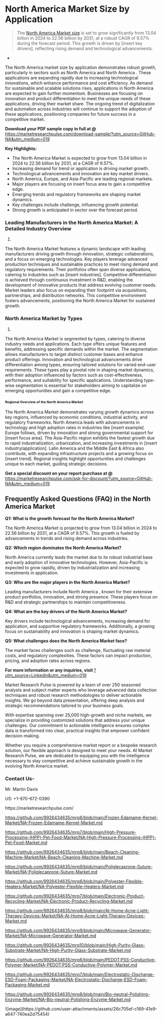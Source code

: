 <h1>North America  Market&nbsp;Size by Application</h1><blockquote><p>The <a href="https://marketresearchpulse.com/download-sample/?utm_source=GitHub-NA&amp;utm_medium=019">North America  Market size</a> is set to grow significantly from 13.04 billion in 2024 to 22.56 billion by 2031, at a robust CAGR of 9.57% during the forecast period. This growth is driven by [insert key drivers], reflecting rising demand and technological advancements.</p></blockquote><ul><li></li></ul><p>The North America  market size by application demonstrates robust growth, particularly in sectors such as North America  and North America . These applications are expanding rapidly due to increasing technological innovations, which enhance performance and cost efficiency. As demand for sustainable and scalable solutions rises, applications in North America  are expected to gain further momentum. Businesses are focusing on innovation and product differentiation to meet the unique needs of these applications, driving their market share. The ongoing trend of digitalization and automation across industries will continue to support the adoption of these applications, positioning companies for future success in a competitive market.</p><p><strong>Download your PDF sample copy in full at @ </strong><a href="https://marketresearchpulse.com/download-sample/?utm_source=GitHub-NA&amp;utm_medium=019">https://marketresearchpulse.com/download-sample/?utm_source=GitHub-NA&amp;utm_medium=019</a></p><p><strong>Key Highlights: </strong></p><ul><li>The North America  Market is expected to grow from 13.04 billion in 2024 to 22.56 billion by 2031, at a CAGR of 9.57%.</li><li>Increasing demand for trend or application is driving market growth.</li><li>Technological advancements and innovation are key market drivers.</li><li>North America, Europe, and Asia-Pacific are leading regional markets.</li><li>Major players are focusing on insert focus area to gain a competitive edge.</li><li>Emerging trends and regulatory frameworks are shaping market dynamics.</li><li>Key challenges include challenge, influencing growth potential.</li><li>Strong growth is anticipated in sector over the forecast period.</li></ul><h3>Leading Manufacturers in the North America  Market: A Detailed Industry Overview</h3><ol><li></li></ol><div class="flex max-w-full flex-col flex-grow"><div class="min-h-8 text-message flex w-full flex-col items-end gap-2 whitespace-normal break-words [.text-message+&amp;]:mt-5" dir="auto" data-message-author-role="assistant" data-message-id="fd8432e4-4910-450d-b182-61b7bfb0a01f" data-message-model-slug="gpt-4o"><div class="flex w-full flex-col gap-1 empty:hidden first:pt-[3px]"><div class="markdown prose w-full break-words dark:prose-invert light"><p>The North America  Market features a dynamic landscape with leading manufacturers driving growth through innovation, strategic collaborations, and a focus on emerging technologies. Key players leverage advanced production techniques and sustainable practices to meet rising demand and regulatory requirements. Their portfolios often span diverse applications, catering to industries such as [insert industries]. Competitive differentiation is achieved through continuous investment in R&amp;D, enabling the development of innovative products that address evolving customer needs. Market leaders also focus on expanding their footprint via acquisitions, partnerships, and distribution networks. This competitive environment fosters advancements, positioning the North America  Market for sustained growth.</p></div></div></div></div><h3>North America  Market by Types</h3><ol><li></li></ol><div class="flex max-w-full flex-col flex-grow"><div class="min-h-8 text-message flex w-full flex-col items-end gap-2 whitespace-normal break-words [.text-message+&amp;]:mt-5" dir="auto" data-message-author-role="assistant" data-message-id="084470be-0bb7-4664-bddf-5156b4f41249" data-message-model-slug="gpt-4o-mini"><div class="flex w-full flex-col gap-1 empty:hidden first:pt-[3px]"><div class="markdown prose w-full break-words dark:prose-invert light"><p>The North America  Market is segmented by types, catering to diverse industry needs and applications. Each type offers unique features and benefits, addressing specific demands within the market. The segmentation allows manufacturers to target distinct customer bases and enhance product offerings. Innovation and technological advancements drive differentiation among types, ensuring tailored solutions for varied end-user requirements. These types play a pivotal role in shaping market dynamics, with their adoption influenced by factors such as cost-effectiveness, performance, and suitability for specific applications. Understanding type-wise segmentation is essential for stakeholders aiming to capitalize on emerging opportunities and gain a competitive edge.</p></div></div></div></div><h3><span style="font-size: 11px;">Regional Overview of the North America  Market</span></h3><div class="flex max-w-full flex-col flex-grow"><div class="min-h-8 text-message flex w-full flex-col items-end gap-2 whitespace-normal break-words [.text-message+&amp;]:mt-5" dir="auto" data-message-author-role="assistant" data-message-id="e9038762-ce64-4e30-91c9-9bd413514231" data-message-model-slug="gpt-4o-mini"><div class="flex w-full flex-col gap-1 empty:hidden first:pt-[3px]"><div class="markdown prose w-full break-words dark:prose-invert light"><p>The North America  Market demonstrates varying growth dynamics across key regions, influenced by economic conditions, industrial activity, and regulatory frameworks. North America leads with advancements in technology and high adoption rates in industries like [insert example]. Europe follows, driven by innovation and strong governmental support for [insert focus area]. The Asia-Pacific region exhibits the fastest growth due to rapid industrialization, urbanization, and increasing investments in [insert industry/application]. Latin America and the Middle East &amp; Africa also contribute, with expanding infrastructure projects and a growing focus on [insert trend]. Regional insights highlight opportunities and challenges unique to each market, guiding strategic decisions.</p></div></div></div></div><p><strong>Get a special discount on your report purchase at @ </strong><a href="https://marketresearchpulse.com/ask-for-discount/?utm_source=GitHub-NA&amp;utm_medium=019">https://marketresearchpulse.com/ask-for-discount/?utm_source=GitHub-NA&amp;utm_medium=019</a></p><h2>Frequently Asked Questions (FAQ) in the North America  Market</h2><p><strong>Q1: What is the growth forecast for the North America  Market?</strong></p><p>The North America  Market is projected to grow from 13.04 billion in 2024 to 22.56 billion by 2031, at a CAGR of 9.57%. This growth is fueled by advancements in trends and rising demand across industries.</p><p><strong>Q2: Which region dominates the North America  Market?</strong></p><p>North America currently leads the market due to its robust industrial base and early adoption of innovative technologies. However, Asia-Pacific is expected to grow rapidly, driven by industrialization and increasing investments in application.</p><p><strong>Q3: Who are the major players in the North America  Market?</strong></p><p>Leading manufacturers include North America , known for their extensive product portfolios, innovation, and strong presence. These players focus on R&amp;D and strategic partnerships to maintain competitiveness.</p><p><strong>Q4: What are the key drivers of the North America  Market?</strong></p><p>Key drivers include technological advancements, increasing demand for application, and supportive regulatory frameworks. Additionally, a growing focus on sustainability and innovation is shaping market dynamics.</p><p><strong>Q5: What challenges does the North America  Market face?</strong></p><p>The market faces challenges such as challenge, fluctuating raw material costs, and regulatory complexities. These factors can impact production, pricing, and adoption rates across regions.</p><p><strong>For more information or any inquiries, visit&nbsp;</strong><a href="?utm_source=Linkedin&utm_medium=019">?utm_source=Linkedin&utm_medium=019</a></p><p>Market Research Pulse is powered by a team of over 250 seasoned analysts and subject matter experts who leverage advanced data collection techniques and robust research methodologies to deliver actionable insights. We go beyond data presentation, offering deep analysis and strategic recommendations tailored to your business goals.</p><p>With expertise spanning over 25,000 high-growth and niche markets, we specialize in providing customized solutions that address your unique challenges. Our commitment to actionable intelligence ensures complex data is transformed into clear, practical insights that empower confident decision-making.</p><p>Whether you require a comprehensive market report or a bespoke research solution, our flexible approach is designed to meet your needs. At Market Research Pulse, we are dedicated to equipping you with the intelligence necessary to stay competitive and achieve sustainable growth in the evolving North America  market.</p><h3><strong>Contact Us-</strong></h3><p>Mr. Martin Davis</p><p>US: +1-970-672-0390</p><p>https://marketresearchpulse.com/</p><p><a href="https://github.com/9926434635/mrp6/blob/main/Frozen-Edamame-Kernel-Market/NA-Frozen-Edamame-Kernel-Market.md">https://github.com/9926434635/mrp6/blob/main/Frozen-Edamame-Kernel-Market/NA-Frozen-Edamame-Kernel-Market.md</a></p><p><a href="https://github.com/9926434635/mrp7/blob/main/High-Pressure-Processing-(HPP)-Pet-Food-Market/NA-High-Pressure-Processing-(HPP)-Pet-Food-Market.md">https://github.com/9926434635/mrp7/blob/main/High-Pressure-Processing-(HPP)-Pet-Food-Market/NA-High-Pressure-Processing-(HPP)-Pet-Food-Market.md</a></p><p><a href="https://github.com/9926434635/mrp8/blob/main/Beach-Cleaning-Machine-Market/NA-Beach-Cleaning-Machine-Market.md">https://github.com/9926434635/mrp8/blob/main/Beach-Cleaning-Machine-Market/NA-Beach-Cleaning-Machine-Market.md</a></p><p><a href="https://github.com/9926434635/mrp9/blob/main/Poliglecaprone-Suture-Market/NA-Poliglecaprone-Suture-Market.md">https://github.com/9926434635/mrp9/blob/main/Poliglecaprone-Suture-Market/NA-Poliglecaprone-Suture-Market.md</a></p><p><a href="https://github.com/9926434635/mrp6/blob/main/Polyester-Flexible-Heaters-Market/NA-Polyester-Flexible-Heaters-Market.md">https://github.com/9926434635/mrp6/blob/main/Polyester-Flexible-Heaters-Market/NA-Polyester-Flexible-Heaters-Market.md</a></p><p><a href="https://github.com/9926434635/mrp7/blob/main/Electronic-Product-Recycling-Market/NA-Electronic-Product-Recycling-Market.md">https://github.com/9926434635/mrp7/blob/main/Electronic-Product-Recycling-Market/NA-Electronic-Product-Recycling-Market.md</a></p><p><a href="https://github.com/9926434635/mrp8/blob/main/At-Home-Acne-Light-Therapy-Devices-Market/NA-At-Home-Acne-Light-Therapy-Devices-Market.md">https://github.com/9926434635/mrp8/blob/main/At-Home-Acne-Light-Therapy-Devices-Market/NA-At-Home-Acne-Light-Therapy-Devices-Market.md</a></p><p><a href="https://github.com/9926434635/mrp9/blob/main/Microwave-Generator-Market/NA-Microwave-Generator-Market.md">https://github.com/9926434635/mrp9/blob/main/Microwave-Generator-Market/NA-Microwave-Generator-Market.md</a></p><p><a href="https://github.com/9926434635/mrp10/blob/main/High-Purity-Glass-Substrate-Market/NA-High-Purity-Glass-Substrate-Market.md">https://github.com/9926434635/mrp10/blob/main/High-Purity-Glass-Substrate-Market/NA-High-Purity-Glass-Substrate-Market.md</a></p><p><a href="https://github.com/9926434635/mrp6/blob/main/PEDOT:PSS-Conductive-Polymer-Market/NA-PEDOT:PSS-Conductive-Polymer-Market.md">https://github.com/9926434635/mrp6/blob/main/PEDOT:PSS-Conductive-Polymer-Market/NA-PEDOT:PSS-Conductive-Polymer-Market.md</a></p><p><a href="https://github.com/9926434635/mrp7/blob/main/Electrostatic-Discharge-ESD-Foam-Packaging-Market/NA-Electrostatic-Discharge-ESD-Foam-Packaging-Market.md">https://github.com/9926434635/mrp7/blob/main/Electrostatic-Discharge-ESD-Foam-Packaging-Market/NA-Electrostatic-Discharge-ESD-Foam-Packaging-Market.md</a></p><p><a href="https://github.com/9926434635/mrp8/blob/main/Bio-neutral-Polishing-Enzyme-Market/NA-Bio-neutral-Polishing-Enzyme-Market.md">https://github.com/9926434635/mrp8/blob/main/Bio-neutral-Polishing-Enzyme-Market/NA-Bio-neutral-Polishing-Enzyme-Market.md</a></p>
![image](https://github.com/user-attachments/assets/26c705ef-c169-41e9-a647-740ea2d75454)
